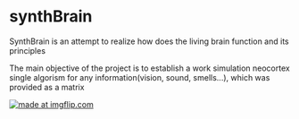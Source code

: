 # synthBrain

SynthBrain is an attempt to realize how does the living brain function and its principles

The main objective of the project is to establish a work simulation neocortex single algorism 
for any information(vision, sound, smells...), which was  provided as a matrix

<a href="https://imgflip.com/gif/2ev0fx"><img src="https://i.imgflip.com/2ev0fx.gif" title="made at imgflip.com"/></a>
